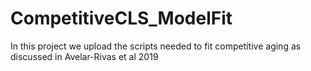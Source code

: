 # CompetitiveCLS_ModelFit
In this project we upload the scripts needed to fit competitive aging as discussed in Avelar-Rivas et al 2019
